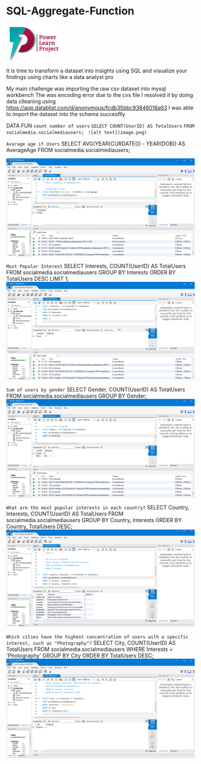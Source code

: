 # SQL-Aggregate-Function
![alt text](image-6.png)

It is time to transform a dataset into insights using SQL and visualize your findings using charts like a data analyst pro

My main challenge was importing the raw csv dataset into mysql workbench 
The was encoding error due to the cvs file 
I resolved it by doing data clleaning using https://app.datablist.com/d/anonymous/fcdb35bbc93846018a63
I was able to import the dataset into the schema succesflly

DATA FUN
``count number of users``
`SELECT COUNT(UserID) AS TotalUsers`
`FROM socialmedia.socialmediausers; `
`![alt text](image.png)`

`Avarage age if Users`
SELECT AVG(YEAR(CURDATE()) - YEAR(DOB)) AS AverageAge
FROM socialmedia.socialmediausers;

![alt text](image-1.png)

`Most Popular Interest`
SELECT Interests, COUNT(UserID) AS TotalUsers
FROM socialmedia.socialmediausers
GROUP BY Interests
ORDER BY TotalUsers DESC
LIMIT 1;
![alt text](image-2.png)

`Sum of users by gender`
SELECT Gender, COUNT(UserID) AS TotalUsers
FROM socialmedia.socialmediausers
GROUP BY Gender;
![alt text](image-3.png)

`What are the most popular interests in each country?`
SELECT Country, Interests, COUNT(UserID) AS TotalUsers
FROM socialmedia.socialmediausers
GROUP BY Country, Interests
ORDER BY Country, TotalUsers DESC;
![alt text](image-5.png)

`Which cities have the highest concentration of users with a specific interest, such as "Photography"?`
SELECT City, COUNT(UserID) AS TotalUsers
FROM socialmedia.socialmediausers
WHERE Interests = 'Photography'
GROUP BY City
ORDER BY TotalUsers DESC;
![alt text](image-4.png)